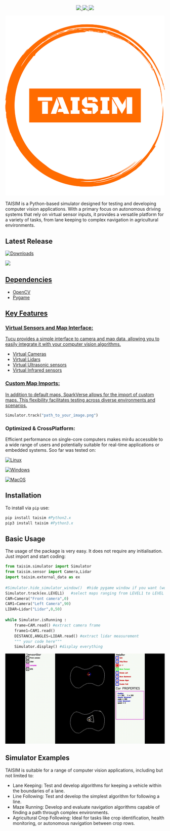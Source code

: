 <p align="center">
<a href="https://www.linkedin.com/in/adrian-ionu%C8%9B-%C8%9Bucudean-37aa59244">
    <img src="https://img.shields.io/badge/-LinkedIn-blue">
</a>
<a href="mailto:Tucudean.Adrian.Ionut@outlook.com">
    <img src="https://img.shields.io/badge/-Email-darkgreen?style=flat-square&logo=#0078D4&logoColor=black">
</a>

<a href="[https://pypi.org/user/TucuAI/](https://static.pepy.tech/personalized-badge/sparkverse?period=total&units=abbreviation&left_color=black&right_color=orange&left_text=Downloads)">
    <img src="https://img.shields.io/badge/PyPi-TucuAI-blueviolet">
</a>

<br/> 



</p>

![base_logo_transparent_background](/src/taisim/data/taisim.png)

TAISIM is a Python-based simulator designed for testing and developing computer vision applications. With a primary focus on autonomous driving systems that rely on virtual sensor inputs, it provides a versatile platform for a variety of tasks, from lane keeping to complex navigation in agricultural environments.

## Latest Release

<p align="center">
    
[![Downloads](http://pepy.tech/badge/sparkverse)](http://pepy.tech/project/taisim)
    
<a href="https://github.com/Amporu/Taisim/releases">
    <img src="https://img.shields.io/badge/0%20.%200-.%203-blueviolet">
 
<br/> 
    
</p>
    
## Dependencies
  * OpenCV
  * Pygame

## Key Features

### Virtual Sensors and Map Interface: 
  Tucu provides a simple interface to camera and map data, allowing you to easily integrate it with your computer vision algorithms.
  * Virtual Cameras
  * Virtual Lidars
  * Virtual Ultrasonic sensors
  * Virtual Infrared sensors
### Custom Map Imports: 
In addition to default maps, SparkVerse allows for the import of custom maps. This flexibility facilitates testing across diverse environments and scenarios.
```python
Simulator.track("path_to_your_image.png")
```
### Optimized & CrossPlatform: 
Efficient performance on single-core computers makes mir4u accessible to a wide range of users and potentially suitable for real-time applications or embedded systems.
Soo far was tested on:

[![Linux](https://img.shields.io/badge/linux-black?style=for-the-badge&logo=Linux)](https://github.com/Amporu)
    
[![Windows](https://img.shields.io/badge/Windows-black?style=for-the-badge&logo=Windows)](https://github.com/Amporu)
    
[![MacOS](https://img.shields.io/badge/MacOS-black?style=for-the-badge&logo=MacOS)](https://github.com/Amporu)

## Installation
To install via `pip` use:
```sh
pip install taisim #Python2.x
pip3 install taisim #Python3.x
```
## Basic Usage
The usage of the package is very easy. It does not require any initialisation. Just import and start coding:
```python
from taisim.simulator import Simulator
from taisim.sensor import Camera,Lidar
import taisim.external_data as ex

#Simulator.hide_simulator_window()  #hide pygame window if you want (works only on Linux and MacOS
Simulator.track(ex.LEVEL1)   #select maps ranging from LEVEL1 to LEVEL 7 or input path
CAM=Camera("Front camera",0)
CAM1=Camera("Left Camera",90)
LIDAR=Lidar("Lidar",0,50)

while Simulator.isRunning :
    frame=CAM.read() #extract camera frame
    frame1=CAM1.read()
    DISTANCE,ANGLES=LIDAR.read() #extract lidar measurement
    """ your code here"""
    Simulator.display() #display everything
```



![base_logo_transparent_background](/assets/Untitled%20Project.gif)

## Simulator Examples
TAISIM is suitable for a range of computer vision applications, including but not limited to:

   * Lane Keeping: 
     Test and develop algorithms for keeping a vehicle within the boundaries of a lane.
   * Line Following:
     Test and develop the simplest algorithm for following a line.
   * Maze Running: 
     Develop and evaluate navigation algorithms capable of finding a path through complex environments.
   * Agricultural Crop Following: 
   Ideal for tasks like crop identification, health monitoring, or autonomous navigation between crop rows.

